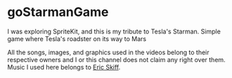 # goStarmanGame

I was exploring SpriteKit, and this is my tribute to Tesla's Starman. Simple game where Tesla's roadster on its way to Mars

All the songs, images, and graphics used in the videos belong to their respective owners and I or this channel does not claim any right over them.
Music I used here belongs to [Eric Skiff](https://ericskiff.com/music/).
